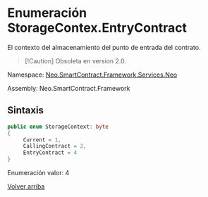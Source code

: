 # Enumeración StorageContex.EntryContract

El contexto del almacenamiento del punto de entrada del contrato.

> [!Caution] Obsoleta en version 2.0.

Namespace: [Neo.SmartContract.Framework.Services.Neo](../../Neo.md)

Assembly: Neo.SmartContract.Framework

## Sintaxis

```c#
public enum StorageContext: byte
{
     Current = 1,
     CallingContract = 2,
     EntryContract = 4
}
```

Enumeración valor: 4



[Volver arriba](../StorageContex.md)
